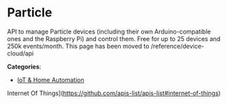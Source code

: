 # Particle


API to manage Particle devices (including their own Arduino-compatible ones and the Raspberry Pi) and control them.  Free for up to 25 devices and 250k events/month. This page has been moved to /reference/device-cloud/api



**Categories**:
- [IoT & Home Automation](https://github.com/apis-list/apis-list#iot-and-home-automation)



Internet Of Things](https://github.com/apis-list/apis-list#internet-of-things)





